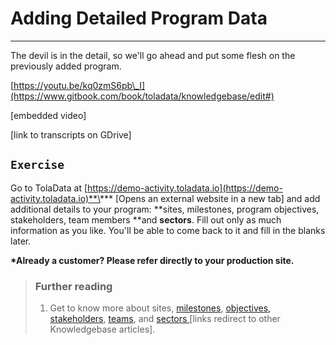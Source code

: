 # Adding Detailed Program Data

---

The devil is in the detail, so we'll go ahead and put some flesh on the previously added program.

[https://youtu.be/kq0zmS6pb\_I](https://www.gitbook.com/book/toladata/knowledgebase/edit#)

\[embedded video\]

\[link to transcripts on GDrive\]

## `Exercise`

Go to TolaData at [https://demo-activity.toladata.io](https://demo-activity.toladata.io)**\*** \[Opens an external website in a new tab\] and add additional details to your program: **sites, milestones, program objectives, stakeholders, team members **and **sectors**. Fill out only as much information as you like. You'll be able to come back to it and fill in the blanks later.

**\*Already a customer? Please refer directly to your production site.**

> ### Further reading
>
> 1. Get to know more about sites, [milestones](https://help.toladata.com/6-programs/milestones.html), [objectives,](https://help.toladata.com/6-programs/objectives.html) [stakeholders](https://help.toladata.com/6-programs/stakeholder.html), [teams](https://help.toladata.com/6-programs/team.html), and [sectors ](https://help.toladata.com/6-programs/sector.html)\[links redirect to other Knowledgebase articles\].

## 

## 



